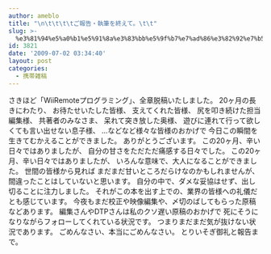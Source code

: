 ```yaml
---
author: ameblo
title: "\n\t\t\t\tご報告・執筆を終えて。\t\t"
slug: >-
  %e3%81%94%e5%a0%b1%e5%91%8a%e3%83%bb%e5%9f%b7%e7%ad%86%e3%82%92%e7%b5%82%e3%81%88%e3%81%a6%e3%80%82
id: 3821
date: '2009-07-02 03:34:40'
layout: post
categories:
  - 携帯雑稿
---
```


さきほど「WiiRemoteプログラミング」、全章脱稿いたしました。 20ヶ月の長きにわたり、 お待たせいたした皆様、 支えてくれた皆様、 尻を叩き続けた担当編集様、 共著者のみなさま、 呆れて突き放した奥様、 遊びに連れて行って欲しくても言い出せない息子様、 …などなど様々な皆様のおかげで 今日この瞬間を生きてむかえることができました。 ありがとうございます。 この20ヶ月、辛い日々ではありましたが、 自分の甘さをただただ痛感する日々でした。 この20ヶ月、辛い日々ではありましたが、 いろんな意味で、大人になることができました。 世間の皆様から見れば まだまだ甘いところだらけなのかもしれませんが、 間違ったことはしていないと思います。 自分の中で、ダメな妥協はせず、出し切ることに注力しました。 それがこの本を出す上での、業界の皆様への礼儀だとも感じています。 今夜もまだ校正や映像編集や、〆切のばしてもらった原稿などあります。 編集さんやDTPさんは私のクソ遅い原稿のおかげで 死にそうになりながらフォローしてくれている状況です。 つまりまだまだ気が抜けない状況であります。 ごめんなさい、本当にごめんなさい。 とりいそぎ御礼と報告まで。